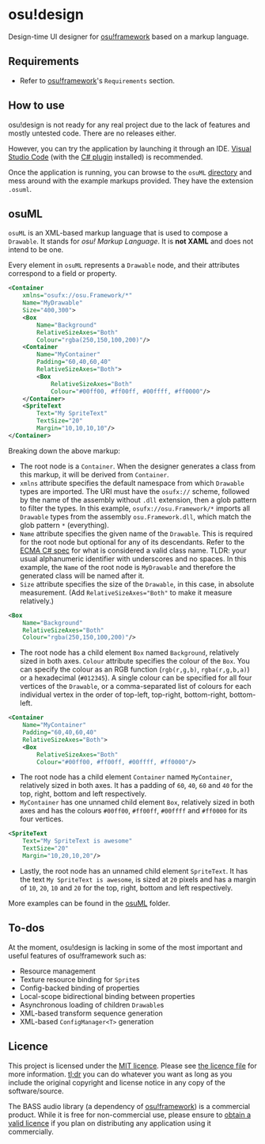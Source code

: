 # osu!design

Design-time UI designer for [osu!framework](https://github.com/ppy/osu-framework) based on a markup language.

## Requirements

- Refer to [osu!framework](https://github.com/ppy/osu-framework/blob/master/README.md)'s `Requirements` section.

## How to use

osu!design is not ready for any real project due to the lack of features and mostly untested code. There are no releases either.

However, you can try the application by launching it through an IDE. [Visual Studio Code](https://code.visualstudio.com/) (with the [C# plugin](https://marketplace.visualstudio.com/items?itemName=ms-vscode.csharp) installed) is recommended.

Once the application is running, you can browse to the `osuML` [directory](osuML) and mess around with the example markups provided. They have the extension `.osuml`.

## osuML

`osuML` is an XML-based markup language that is used to compose a `Drawable`. It stands for _osu! Markup Language_. It is **not XAML** and does not intend to be one.

Every element in `osuML` represents a `Drawable` node, and their attributes correspond to a field or property.

```xml
<Container
    xmlns="osufx://osu.Framework/*"
    Name="MyDrawable"
    Size="400,300">
    <Box
        Name="Background"
        RelativeSizeAxes="Both"
        Colour="rgba(250,150,100,200)"/>
    <Container
        Name="MyContainer"
        Padding="60,40,60,40"
        RelativeSizeAxes="Both">
        <Box
            RelativeSizeAxes="Both"
            Colour="#00ff00, #ff00ff, #00ffff, #ff0000"/>
    </Container>
    <SpriteText
        Text="My SpriteText"
        TextSize="20"
        Margin="10,10,10,10"/>
</Container>
```

Breaking down the above markup:

- The root node is a `Container`. When the designer generates a class from this markup, it will be derived from `Container`.
- `xmlns` attribute specifies the default namespace from which `Drawable` types are imported. The URI must have the `osufx://` scheme, followed by the name of the assembly without `.dll` extension, then a glob pattern to filter the types.
  In this example, `osufx://osu.Framework/*` imports all `Drawable` types from the assembly `osu.Framework.dll`, which match the glob pattern `*` (everything).
- `Name` attribute specifies the given name of the `Drawable`. This is required for the root node but optional for any of its descendants. Refer to the [ECMA C# spec](https://www.ecma-international.org/publications/files/ECMA-ST-ARCH/ECMA-334%201st%20edition%20December%202001.pdf) for what is considered a valid class name. TLDR: your usual alphanumeric identifier with underscores and no spaces.
  In this example, the `Name` of the root node is `MyDrawable` and therefore the generated class will be named after it.
- `Size` attribute specifies the size of the `Drawable`, in this case, in absolute measurement. (Add `RelativeSizeAxes="Both"` to make it measure relatively.)

```xml
<Box
    Name="Background"
    RelativeSizeAxes="Both"
    Colour="rgba(250,150,100,200)"/>
```

- The root node has a child element `Box` named `Background`, relatively sized in both axes. `Colour` attribute specifies the colour of the `Box`.
  You can specify the colour as an RGB function (`rgb(r,g,b)`, `rgba(r,g,b,a)`) or a hexadecimal (`#012345`). A single colour can be specified for all four vertices of the `Drawable`, or a comma-separated list of colours for each individual vertex in the order of top-left, top-right, bottom-right, bottom-left.

```xml
<Container
    Name="MyContainer"
    Padding="60,40,60,40"
    RelativeSizeAxes="Both">
    <Box
        RelativeSizeAxes="Both"
        Colour="#00ff00, #ff00ff, #00ffff, #ff0000"/>
```

- The root node has a child element `Container` named `MyContainer`, relatively sized in both axes.
  It has a padding of `60`, `40`, `60` and `40` for the top, right, bottom and left respectively.
- `MyContainer` has one unnamed child element `Box`, relatively sized in both axes and has the colours `#00ff00`, `#ff00ff`, `#00ffff` and `#ff0000` for its four vertices.

```xml
<SpriteText
    Text="My SpriteText is awesome"
    TextSize="20"
    Margin="10,20,10,20"/>
```

- Lastly, the root node has an unnamed child element `SpriteText`. It has the text `My SpriteText is awesome`, is sized at `20` pixels and has a margin of `10`, `20`, `10` and `20` for the top, right, bottom and left respectively.

More examples can be found in the [osuML](osuML) folder.

## To-dos

At the moment, osu!design is lacking in some of the most important and useful features of osu!framework such as:

- Resource management
- Texture resource binding for `Sprite`s
- Config-backed binding of properties
- Local-scope bidirectional binding between properties
- Asynchronous loading of children `Drawable`s
- XML-based transform sequence generation
- XML-based `ConfigManager<T>` generation

## Licence

This project is licensed under the [MIT licence](https://opensource.org/licenses/MIT). Please see [the licence file](LICENCE) for more information. [tl;dr](https://tldrlegal.com/license/mit-license) you can do whatever you want as long as you include the original copyright and license notice in any copy of the software/source.

The BASS audio library (a dependency of [osu!framework](https://github.com/ppy/osu-framework)) is a commercial product. While it is free for non-commercial use, please ensure to [obtain a valid licence](http://www.un4seen.com/bass.html#license) if you plan on distributing any application using it commercially.
